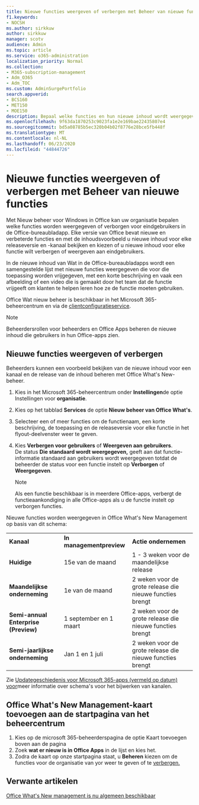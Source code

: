 ```yaml
---
title: Nieuwe functies weergeven of verbergen met Beheer van nieuwe functies
f1.keywords:
- NOCSH
ms.author: sirkkuw
author: sirkkuw
manager: scotv
audience: Admin
ms.topic: article
ms.service: o365-administration
localization_priority: Normal
ms.collection:
- M365-subscription-management
- Adm_O365
- Adm_TOC
ms.custom: AdminSurgePortfolio
search.appverid:
- BCS160
- MET150
- MOE150
description: Bepaal welke functies en hun nieuwe inhoud wordt weergegeven aan of verborgen voor eindgebruikers in de Office What's New Management voor Office-bureaubladapps.
ms.openlocfilehash: 9f63da1870253c9023fa1e2e169bae22435807e4
ms.sourcegitcommit: bd5a08785b5ec320b04b02f8776e28bce5fb448f
ms.translationtype: MT
ms.contentlocale: nl-NL
ms.lasthandoff: 06/23/2020
ms.locfileid: "44844726"
---
```

# <a name="show-or-hide-new-features-using-whats-new-management"></a>Nieuwe functies weergeven of verbergen met Beheer van nieuwe functies

Met Nieuw beheer voor Windows in Office kan uw organisatie bepalen welke functies worden weergegeven of verborgen voor eindgebruikers in de Office-bureaubladapp. Elke versie van Office bevat nieuwe en verbeterde functies en met de inhoudsvoorbeeld u nieuwe inhoud voor elke releaseversie en -kanaal bekijken en kiezen of u nieuwe inhoud voor elke functie wilt verbergen of weergeven aan eindgebruikers. 

In de nieuwe inhoud van Wat in de Office-bureaubladapps wordt een samengestelde lijst met nieuwe functies weergegeven die voor die toepassing worden vrijgegeven, met een korte beschrijving en vaak een afbeelding of een video die is gemaakt door het team dat de functie vrijgeeft om klanten te helpen leren hoe ze de functie moeten gebruiken. 

Office Wat nieuw beheer is beschikbaar in het Microsoft 365-beheercentrum en via de [clientconfiguratieservice](https://config.office.com).

> [!NOTE]
> Beheerdersrollen voor beheerders en Office Apps beheren de nieuwe inhoud die gebruikers in hun Office-apps zien.

##  <a name="show-or-hide-new-features"></a>Nieuwe functies weergeven of verbergen 

Beheerders kunnen een voorbeeld bekijken van de nieuwe inhoud voor een kanaal en de release van de inhoud beheren met Office What's New-beheer.

1. Kies in het Microsoft 365-beheercentrum onder **Instellingen**de optie Instellingen voor **organisatie**.
2. Kies op het tabblad **Services** de optie **Nieuw beheer van Office What's**.
3. Selecteer een of meer functies om de functienaam, een korte beschrijving, de toepassing en de releaseversie voor elke functie in het flyout-deelvenster weer te geven.
4. Kies **Verbergen voor gebruikers** of **Weergeven aan gebruikers**.  
    De status **Die standaard wordt weergegeven,** geeft aan dat functie-informatie standaard aan gebruikers wordt weergegeven totdat de beheerder de status voor een functie instelt op **Verborgen** of **Weergegeven**.  

    > [!NOTE]
    > Als een functie beschikbaar is in meerdere Office-apps, verbergt de functieaankondiging in alle Office-apps als u de functie instelt op verborgen functies.

Nieuwe functies worden weergegeven in Office What's New Management op basis van dit schema:

||||
|:-----|:-----|:-----|
|**Kanaal** <br/> |**In managementpreview** <br/> |**Actie ondernemen** <br/> |
|**Huidige** <br/> |15e van de maand  <br/> |1 - 3 weken voor de maandelijkse release <br/> |
|**Maandelijkse onderneming** <br/> |1e van de maand  <br/> |2 weken voor de grote release die nieuwe functies brengt |
|**Semi-annual Enterprise (Preview)** <br/> |1 september en 1 maart <br/> | 2 weken voor de grote release die nieuwe functies brengt|
|**Semi-jaarlijkse onderneming** <br/> |Jan 1 en 1 juli <br/> | 2 weken voor de grote release die nieuwe functies brengt<br/> |

Zie [Updategeschiedenis voor Microsoft 365-apps (vermeld op datum) voor](https://docs.microsoft.com/officeupdates/update-history-microsoft365-apps-by-date)meer informatie over schema's voor het bijwerken van kanalen.

## <a name="add-office-whats-new-management-card-to-the-admin-center-home-page"></a>Office What's New Management-kaart toevoegen aan de startpagina van het beheercentrum

1. Kies op de microsoft 365-beheerderspagina de optie Kaart toevoegen boven aan de pagina
2. Zoek **wat er nieuw is in Office Apps** in de lijst en kies het.
3. Zodra de kaart op onze startpagina staat, u **Beheren** kiezen om de functies voor de organisatie van yor weer te geven of te [verbergen.](#show-or-hide-new-features) 


## <a name="related-articles"></a>Verwante artikelen

[Office What's New management is nu algemeen beschikbaar](https://techcommunity.microsoft.com/t5/microsoft-365-blog/office-what-s-new-management-is-now-generally-available/ba-p/1179954)